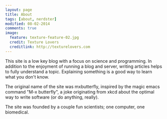 ```yaml
---
layout: page
title: About
tags: [about, nerdster]
modified: 08-02-2014
comments: true
image:
  feature: texture-feature-02.jpg
  credit: Texture Lovers
  creditlink: http://texturelovers.com
---
```


This site is a low key blog with a focus on science and programming. In addition to the enjoyment of running a blog and server, writing articles helps to fully understand a topic. Explaining something is a good way to learn what you don't know.

The original name of the site was mxbutterfly, inspired by the magic emacs command "M-x butterfly", a joke originating from xkcd about the optimal way to write software (or do anything, really).

The site was founded by a couple fun scientists; one computer, one biomedical.
